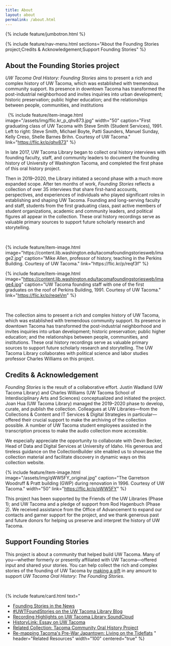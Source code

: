 ```yaml
---
title: About
layout: about
permalink: /about.html
---
```

{% include feature/jumbotron.html %} 

{% include feature/nav-menu.html sections="About the Founding Stories project;Credits &amp; Acknowledgement;Support Founding Stories" %}

## About the Founding Stories project

<i>UW Tacoma Oral History: Founding Stories</i> aims to present a rich and complex history of UW Tacoma, which was established with tremendous community support. Its presence in downtown Tacoma has transformed the post-industrial neighborhood and invites inquiries into urban development; historic preservation; public higher education; and the relationships between people, communities, and institutions

&nbsp;
{% include feature/item-image.html image="/assets/img/flic.kr_p_qhv873.jpg" width="50" caption="First graduating class of UW Tacoma with Steve Smith (Student Services), 1991. Left to right: Steve Smith, Michael Boyte, Patti Saunders, Manuel Sunday, Kelly Creso, Shelle Barnes Brihn. Courtesy of UW Tacoma." link="https://flic.kr/p/qhv873" %}
&nbsp;

In late 2017, UW Tacoma Library began to collect oral history interviews with founding faculty, staff, and community leaders to document the founding history of University of Washington Tacoma, and completed the first phase of this oral history project. 

Then in 2019–2020, the Library initiated a second phase with a much more expanded scope. After ten months of work, <i>Founding Stories</i> reflects a collection of over 35 interviews that share first-hand accounts, perspectives, and experiences of individuals who played significant roles in establishing and shaping UW Tacoma. Founding and long-serving faculty and staff, students from the first graduating class, past active members of student organizations, academic and community leaders, and political figures all appear in the collection. These oral history recordings serve as valuable primary sources to support future scholarly research and storytelling.

&nbsp;
<div class="row">
<div class="col-md-6">
{% include feature/item-image.html image="https://content.lib.washington.edu/tacomafoundingstoriesweb/image2.jpg" caption="Mike Allen, professor of history, teaching in the Perkins Building. Courtesy of UW Tacoma." link="https://flic.kr/p/reqf3f" %}
</div>
<div class="col-md-6">

{% include feature/item-image.html image="https://content.lib.washington.edu/tacomafoundingstoriesweb/image4.jpg" caption="UW Tacoma founding staff with one of the first graduates on the roof of Perkins Building, 1991. Courtesy of UW Tacoma." link="https://flic.kr/p/reqeVm" %}
</div>
</div>
&nbsp;

The collection aims to present a rich and complex history of UW Tacoma, which was established with tremendous community support. Its presence in downtown Tacoma has transformed the post-industrial neighborhood and invites inquiries into urban development; historic preservation; public higher education; and the relationships between people, communities, and institutions. These oral history recordings serve as valuable primary sources to support future scholarly research and storytelling. The UW Tacoma Library collaborates with political science and labor studies professor Charles Williams on this project.

## Credits &amp; Acknowledgement

<i>Founding Stories</i> is the result of a collaborative effort. Justin Wadland (UW Tacoma Library) and Charles Williams (UW Tacoma School of Interdisciplinary Arts and Sciences) conceptualized and initiated the project. Joan Hua (UW Tacoma Library) managed the 2019–2020 phase to develop, curate, and publish the collection. Colleagues at UW Libraries—from the Collections & Content and IT Services & Digital Strategies in particular—offered their crucial support to make the archiving of the collection possible. A number of UW Tacoma student employees assisted in the transcription process to make the audio collection more accessible. 

We especially appreciate the opportunity to collaborate with Devin Becker, Head of Data and Digital Services at University of Idaho. His generous and tireless guidance on the CollectionBuilder site enabled us to showcase the collection material and facilitate discovery in dynamic ways on this collection website.

{% include feature/item-image.html image="/assets/img/qWW5FY_original.jpg" caption="The Garretson Woodruff & Pratt building (GWP) during renovation in 1996. Courtesy of UW Tacoma." width="50" link="https://flic.kr/p/qWW5FY" %}

This project has been supported by the Friends of the UW Libraries (Phase 1); and UW Tacoma and a pledge of support from Rod Hagenbuch (Phase 2). We received assistance from the Office of Advancement to expand our contacts and garner support for the project, and we thank generous past and future donors for helping us preserve and interpret the history of UW Tacoma. 

## Support Founding Stories

This project is about a community that helped build UW Tacoma. Many of you—whether formerly or presently affiliated with UW Tacoma—offered input and shared your stories. You can help collect the rich and complex stories of the founding of UW Tacoma by <a href="https://www.washington.edu/giving/make-a-gift/?source_typ=3&source=UWTOHA&appeal=" target="_blank">making a gift</a> in any amount to support <i>UW Tacoma Oral History: The Founding Stories</i>.

&nbsp;
&nbsp;
&nbsp;


{% include feature/card.html text="
* [Founding Stories in the News](https://www.tacoma.uw.edu/news/article/founding-stories)
* [#UWTFoundStories on the UW Tacoma Library Blog](https://sites.uw.edu/uwtacomalibrary/tag/uwtfoundingstories/)
* [Recording Highlights on UW Tacoma Library SoundCloud](https://soundcloud.com/user-459046541/sets/uw-tacoma-oral-history-founding-stories)
* [HistoryLink: Essay on UW Tacoma](https://historylink.org/File/20469)
* [Related Collection: Tacoma Community Oral History Project](https://content.lib.washington.edu/tacomacommweb/index.html)
* [Re-mapping Tacoma's Pre-War Japantown: Living on the Tideflats](https://digitalcommons.tacoma.uw.edu/conflux/10/)
" header="Related Resources" width="100" centered="true" %}
